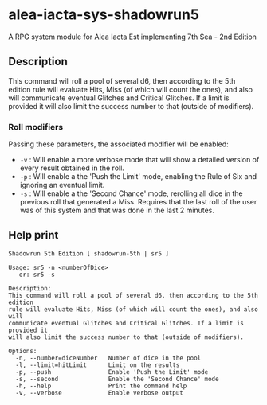 # alea-iacta-sys-shadowrun5
A RPG system module for Alea Iacta Est implementing 7th Sea - 2nd Edition

## Description
This command will roll a pool of several d6, then according to the 5th edition rule will evaluate Hits, Miss (of which will count the ones), and also will communicate eventual Glitches and Critical Glitches. If a limit is provided it will also limit the success number to that (outside of modifiers).

### Roll modifiers
Passing these parameters, the associated modifier will be enabled:

* `-v` : Will enable a more verbose mode that will show a detailed version of every result obtained in the roll.
* `-p` : Will enable a the 'Push the Limit' mode, enabling the Rule of Six and ignoring an eventual limit.
* `-s` : Will enable a the 'Second Chance' mode, rerolling all dice in the previous roll that generated a Miss. Requires that the last roll of the user was of this system and that was done in the last 2 minutes.

## Help print
```
Shadowrun 5th Edition [ shadowrun-5th | sr5 ]

Usage: sr5 -n <numberOfDice>
   or: sr5 -s

Description:
This command will roll a pool of several d6, then according to the 5th edition
rule will evaluate Hits, Miss (of which will count the ones), and also will
communicate eventual Glitches and Critical Glitches. If a limit is provided it
will also limit the success number to that (outside of modifiers).

Options:
  -n, --number=diceNumber   Number of dice in the pool
  -l, --limit=hitLimit      Limit on the results
  -p, --push                Enable 'Push the Limit' mode
  -s, --second              Enable the 'Second Chance' mode
  -h, --help                Print the command help
  -v, --verbose             Enable verbose output
```
